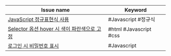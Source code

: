 
| Issue name                                                                                      | Keyword                |
| ----------------------------------------------------------------------------------------------- | ---------------------- |
| [JavaScript 정규표현식 사용](<JavaScript 정규표현식 사용.md>)                         | #Javascript #정규식       |
| [Selector 옵션 hover 시 색이 파란색으로 고정](<Selector 옵션 hover 시 색이 파란색으로 고정.md>) | #html #Javascript #css |
| [로그인 시 비밀번호 표시](<로그인 시 비밀번호 표시.md>)                                     | #Javascript            |



